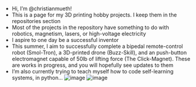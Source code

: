 - Hi, I’m @christianmueth!
- This is a page for my 3D printing hobby projects. I keep them in the repositories section
- Most of the projects in the repository have something to do with robotics, magnetism, lasers, or high-voltage electricity
- I aspire to one day be a successful inventor
- This summer, I aim to successfully complete a bipedal remote-control robot (Smol-Tron), a 3D-printed drone (Buzz-Skill), and an push-button electromagnet capable of 50lb of lifting force (The Click-Magnet). These are works in progress, and you will hopefully see updates to them
- I’m also currently trying to teach myself how to code self-learning systems, in python...
![image](https://user-images.githubusercontent.com/59476460/123031163-d91a8c80-d3b1-11eb-9a77-3503048c265f.png)
![image](https://user-images.githubusercontent.com/59476460/123031123-c902ad00-d3b1-11eb-9cab-706920eec44d.png)
